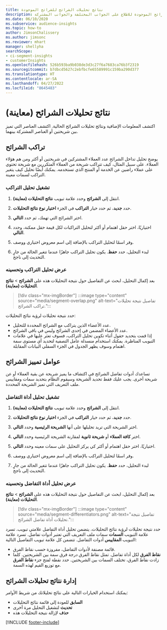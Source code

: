 ```yaml
---
title: نتائج تحليلات الشرائح للشرائح الموجودة
description: احصل على نتائج تحليلات الشرائح الموجودة للاطلاع على الجوانب المختلفة والجوانب المشتركة.
ms.date: 06/10/2020
ms.subservice: audience-insights
ms.topic: how-to
author: JimsonChalissery
ms.author: jimsonc
ms.reviewer: mhart
manager: shellyha
searchScope:
- ci-segment-insights
- customerInsights
ms.openlocfilehash: 526b593ba9b038de3d3c27f6a7683ca76b3f2319
ms.sourcegitcommit: b7dbcd5627c2ebfbcfe65589991c159ba290d377
ms.translationtype: HT
ms.contentlocale: ar-SA
ms.lasthandoff: 04/27/2022
ms.locfileid: "8645483"
---
```

# <a name="segment-insights-preview"></a>نتائج تحليلات الشرائح (معاينة)

اكتشف المعلومات الإضافية ونتائج تحليلات الشرائح الحالية. اكتشف العناصر التي تميز بين شريحتين أو العناصر المشتركة بينهما.

## <a name="segment-overlap"></a>تراكب الشرائح

يوضح تحليل تداخل الشرائح عدد العملاء المشتركين في شريحتين أو أكثر ومن هم هؤلاء العملاء. على سبيل المثال، كيف تتراكب شريحة من العملاء المتكررين مع شريحة تحتوي على عملاء راضين عن الخدمة أو المنتج الذي تستخدمه.
يمكنك أيضًا تحليل كيف يتغير التراكب لسمات معينة.

### <a name="run-an-overlap-analysis"></a>تشغيل تحليل التراكب

1. انتقل إلى **الشرائح** وحدد علامة تبويب **نتائج التحليلات (معاينة)**.

1. حدد **جديد**، ثم حدد خيار **التراكب** في الجزء **اختيار نوع نتائج التحليلات**.

1. اختر الشرائح التي تهمك، ثم حدد **التالي**.

1. اختياريًا، اختر حقل اهتمام أو أكثر لتحليل التراكبات لكل قيمة حقل ممكنة، وحدد **التالي**.

1. وفر اسمًا لتحليل التراكب بالإضافة إلى اسم معروض اختياري ووصف.

1. لبدء التحليل، حدد **حفظ**. يكون تحليل التراكب جاهزًا عندما تتغير الحالة من جارٍ التحديث إلى ناجح.

### <a name="view-and-optimize-an-overlap-analysis"></a>عرض تحليل التراكب وتحسينه

بعد إكمال التحليل، ابحث عن التفاصيل حول نتيجة التحليلات هذه على **الشرائح** > **نتائج التحليلات (معاينة)**.

> [!div class="mx-imgBorder"]
> :::image type="content" source="media/segment-overlap.png" alt-text="تفاصيل نتيجة تحليلات تراكب الشرائح.":::

حدد نتيجة تحليلات لرؤية نتائج التحليلات:

- عدد الأعضاء الذين يتراكب مع الشرائح المحددة للتحليل.
- عدد الأعضاء المضمن في إحدى الشرائح وليس في باقي الشرائح.
- إذا قمت بتحديد حقول أثناء تكوين تحليل التراكب، فسوف تعثر عليها في علامات التبويب المناظرة. يمكنك استخدام منسدلة عامل التصفية لتحديد أي مستوى سمة اهتمام وسوف يظهر الجدول في الجزء السفلي البيانات المقابلة.

## <a name="segment-differentiators"></a>عوامل تمييز الشرائح

تساعدك أدوات تفاضل الشرائح في اكتشاف ما يميز شريحة عن بقية العملاء أو عن شريحة أخرى. يجب عليك فقط تحديد الشريحة وسيقوم النظام بتحديد سمات ومقاييس ملف التعريف التي تميز الشريحة المحددة.

### <a name="run-a-differentiator-analysis"></a>تشغيل تحليل أداة التفاضل

1. انتقل إلى **الشرائح** وحدد علامة تبويب **نتائج التحليلات (معاينة)**.

1. حدد **جديد**، ثم حدد خيار **التراكب** في الجزء **اختيار نوع نتائج التحليلات**.

1. اختر الشريحة التي تريد تحليلها على أنها **الشريحة الرئيسية** وحدد **التالي**.

1. اختر **كافة العملاء** أو **شريحة ثانوية** لمقارنة الشريحة الرئيسية وحدد **التالي**.

1. اختياريًا، اختر حقل اهتمام أو أكثر كي يركز التحليل على سمات معينه وحدد **التالي**.

1. وفر اسمًا لتحليل التراكب بالإضافة إلى اسم معروض اختياري ووصف.

1. لبدء التحليل، حدد **حفظ**. يكون تحليل التراكب جاهزًا عندما تتغير الحالة من جارٍ التحديث إلى ناجح.

### <a name="view-and-optimize-a-differentiators-analysis"></a>عرض تحليل أداة التفاضل وتحسينه

بعد إكمال التحليل، ابحث عن التفاصيل حول نتيجة التحليلات هذه على **الشرائح** > **نتائج التحليلات (معاينة)**.

> [!div class="mx-imgBorder"]
> :::image type="content" source="media/segment-differentiators.png" alt-text="تفاصيل نتيجة تحليلات أداة تفاضل الشرائح.":::

حدد نتيجة تحليلات لرؤية نتائج التحليلات. يتضمن تحليل أداة التفاضل علامتي تبويب. تسرد علامة التبويب **السمات** سمات ملف التعريف التي تعتبر أدوات تفاضل. تسرد علامة التبويب **المقاييس** أدوات التفاضل. تتضمن كل علامة تبويب التفاصيل التالية:

- قائمة مصنفة لأدوات التفاضل، مفروزة حسب نقاط الفرق.
- **نقاط الفرق** لكل أداة تفاضل. تمثل نقاط الفرق درجة فرق سمة بين الشريحتين. كلما زادت نقاط الفرق، تختلف السمات بين الشريحتين. حدد نقطة لفتح جزء **نقاط الفرق** مع توزيع القيم لهذه السمة.

## <a name="manage-segment-insights"></a>إدارة نتائج تحليلات الشرائح

يمكنك استخدام الخيارات التالية على نتائج تحليلاتك من شريط الأوامر:

- **السابق** للعودة إلى قائمة نتائج التحليلات
- **تحديث** لتشغيل التحليل مرة أخرى
- **حذف** لإزالة نتيجة التحليلات هذه


[!INCLUDE [footer-include](includes/footer-banner.md)]
